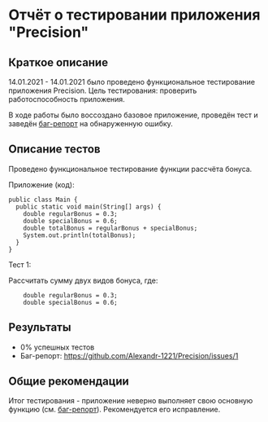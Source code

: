 # Отчёт о тестировании приложения "Precision"

## Краткое описание

14.01.2021 - 14.01.2021 было проведено функциональное тестирование приложения Precision. Цель тестирования: проверить работоспособность приложения.

В ходе работы было воссоздано базовое приложение, проведён тест и заведён [баг-репорт](https://github.com/Alexandr-1221/Precision/issues/1) на обнаруженную ошибку.

## Описание тестов

Проведено функциональное тестирование функции рассчёта бонуса.

Приложение (код):
```
public class Main {
  public static void main(String[] args) {
    double regularBonus = 0.3;
    double specialBonus = 0.6;
    double totalBonus = regularBonus + specialBonus;
    System.out.println(totalBonus);
  }
}
```

Тест 1:

Рассчитать сумму двух видов бонуса, где:
```
    double regularBonus = 0.3;
    double specialBonus = 0.6;
```

## Результаты

* 0% успешных тестов
* Баг-репорт: https://github.com/Alexandr-1221/Precision/issues/1

## Общие рекомендации
Итог тестирования - приложение неверно выполняет свою основную функцию (см. [баг-репорт](https://github.com/Alexandr-1221/Precision/issues/1)). Рекомендуется его исправление.
